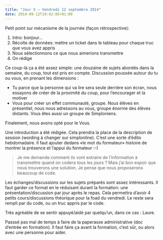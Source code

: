 ```yaml
---
title: "Jour 5 — Vendredi 12 septembre 2014"
date: 2014-09-12T19:42:05+01:00
---
```



Petit point sur mécanisme de la journée (façon rétrospective):

1.  Intro: bonjour…
2.  Récolte de données: mettre un ticket dans le tableau pour chaque truc que
vous avez appris
3.  Nous sélectionnons ce que nous aimerions transmettre
4.  On rédige

Ce coup-là ça a été assez simple: une douzaine de sujets abordés dans la
semaine, du coup, tout est pris en compte. Discussion poussée autour du tu ou
vous, en prenant les dimensions :

-   Tu parce que la personne qui va lire sera seule derrière son écran, nous
    essayons de créer de la proximité du coup, pour l’encourager et la motiver
-   Vous pour créer un effet communauté, groupe. Nous élèves en présentiel,
    nous nous adressons au vous, groupe énorme des élèves distants. Vous êtes
    aussi un groupe de Simploniens.

Finalement, nous avons opté pour le Vous.

Une introduction a été rédigée. Cela prendra la place de la description de
session (wording à changer sur simplonline). C’est une sorte d’édito
hebdomadaire. Il faut ajouter dedans «le mot du formateur» histoire de montrer
la présence et l’appui du formateur :-)

> Je me demande comment ils vont extraire de l’information à transmettre quand
> on codera tous les jours ? Mais j’ai bon espoir que nous trouverons une
> solution. Je pense que nous proposerons beaucoup de code.

Les échanges/discussions sur les sujets préparés sont assez intéressants. Il
faut garder ce format en le réduisant durant la formation: une
présentation/discussion par jour après le repas. Cela permettra d’avoir 4
petits cours/discussions théorique pour la foad du vendredi. Le reste sera
rempli par du code, ou un truc appris par le code.

Très agréable de se sentir appuyé/aidé par quelqu’un, dans ce cas : Laure.

Passsé pas mal de temps à faire de la paperasse administrative (doc d’entrée en
formation). Il faut faire ça avant la formation, c’est sûr, ou alors avec une
personne pour aider.

